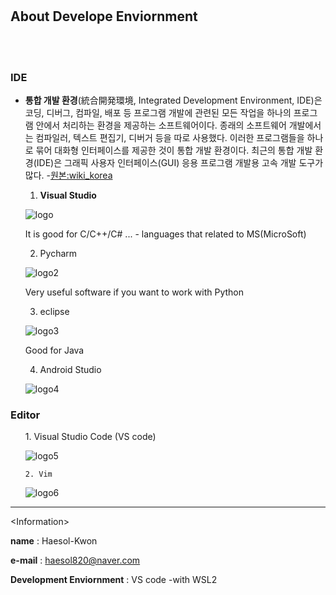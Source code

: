 # 

## About Develope Enviornment
<br><br>

### IDE
  
+ **통합 개발 환경**(統合開発環境, Integrated Development Environment, IDE)은 코딩, 디버그, 컴파일, 배포 등 프로그램 개발에 관련된 모든 작업을 하나의 프로그램 안에서 처리하는 환경을 제공하는 소프트웨어이다. 종래의 소프트웨어 개발에서는 컴파일러, 텍스트 편집기, 디버거 등을 따로 사용했다. 이러한 프로그램들을 하나로 묶어 대화형 인터페이스를 제공한 것이 통합 개발 환경이다. 최근의 통합 개발 환경(IDE)은 그래픽 사용자 인터페이스(GUI) 응용 프로그램 개발용 고속 개발 도구가 많다. -[원본:wiki_korea](https://ko.wikipedia.org/wiki/%ED%86%B5%ED%95%A9_%EA%B0%9C%EB%B0%9C_%ED%99%98%EA%B2%BD)

  1. <b>Visual Studio</b> 

    ![logo](https://surpreem.com/wp/wp-content/uploads/2019/06/visual_studio_2019_icon.png)
    
    It is good for C/C++/C# ... - languages that related to MS(MicroSoft) 

  2. Pycharm 

    ![logo2](https://upload.wikimedia.org/wikipedia/commons/thumb/a/a1/PyCharm_Logo.svg/1024px-PyCharm_Logo.svg.png)

    Very useful software if you want to work with Python

  3. eclipse

    ![logo3](https://www.iri.com/blog/wp-content/uploads/2012/06/eclipse-logo-730x350.png)

    Good for Java

  4. Android Studio

    ![logo4](https://r00t4bl3.com/uploads/android-studio-6464af9314a635bd20494fd1b343d2fa.png)


### Editor

<ol>
    1. Visual Studio Code (VS code)
       
![logo5](https://user-images.githubusercontent.com/674621/71187801-14e60a80-2280-11ea-94c9-e56576f76baf.png)

    2. Vim

![logo6](https://upload.wikimedia.org/wikipedia/commons/thumb/9/9f/Vimlogo.svg/1200px-Vimlogo.svg.png)
</ol>


<hr>

\<Information\>

<b>name</b> : Haesol-Kwon

<b>e-mail</b> : haesol820@naver.com

<b>Development Enviornment</b> : VS code -with WSL2





